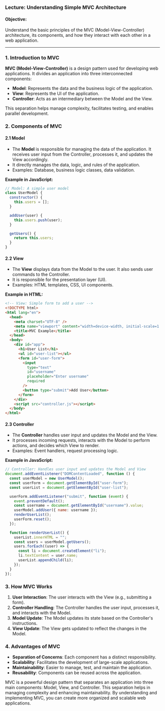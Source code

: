 ### Lecture: Understanding Simple MVC Architecture

#### Objective:

Understand the basic principles of the MVC (Model-View-Controller) architecture, its components, and how they interact with each other in a web application.

---

### 1. Introduction to MVC

**MVC (Model-View-Controller)** is a design pattern used for developing web applications. It divides an application into three interconnected components:

- **Model**: Represents the data and the business logic of the application.
- **View**: Represents the UI of the application.
- **Controller**: Acts as an intermediary between the Model and the View.

This separation helps manage complexity, facilitates testing, and enables parallel development.

### 2. Components of MVC

#### 2.1 Model

- The **Model** is responsible for managing the data of the application. It receives user input from the Controller, processes it, and updates the View accordingly.
- It directly manages the data, logic, and rules of the application.
- Examples: Database, business logic classes, data validation.

**Example in JavaScript:**

```javascript
// Model: A simple user model
class UserModel {
  constructor() {
    this.users = [];
  }

  addUser(user) {
    this.users.push(user);
  }

  getUsers() {
    return this.users;
  }
}
```

#### 2.2 View

- The **View** displays data from the Model to the user. It also sends user commands to the Controller.
- It is responsible for the presentation layer (UI).
- Examples: HTML templates, CSS, UI components.

**Example in HTML:**

```html
<!-- View: Simple form to add a user -->
<!DOCTYPE html>
<html lang="en">
  <head>
    <meta charset="UTF-8" />
    <meta name="viewport" content="width=device-width, initial-scale=1.0" />
    <title>MVC Example</title>
  </head>
  <body>
    <div id="app">
      <h1>User List</h1>
      <ul id="user-list"></ul>
      <form id="user-form">
        <input
          type="text"
          id="username"
          placeholder="Enter username"
          required
        />
        <button type="submit">Add User</button>
      </form>
    </div>
    <script src="controller.js"></script>
  </body>
</html>
```

#### 2.3 Controller

- The **Controller** handles user input and updates the Model and the View.
- It processes incoming requests, interacts with the Model to perform actions, and decides which View to render.
- Examples: Event handlers, request processing logic.

**Example in JavaScript:**

```javascript
// Controller: Handles user input and updates the Model and View
document.addEventListener("DOMContentLoaded", function () {
  const userModel = new UserModel();
  const userForm = document.getElementById("user-form");
  const userList = document.getElementById("user-list");

  userForm.addEventListener("submit", function (event) {
    event.preventDefault();
    const username = document.getElementById("username").value;
    userModel.addUser({ name: username });
    renderUserList();
    userForm.reset();
  });

  function renderUserList() {
    userList.innerHTML = "";
    const users = userModel.getUsers();
    users.forEach((user) => {
      const li = document.createElement("li");
      li.textContent = user.name;
      userList.appendChild(li);
    });
  }
});
```

### 3. How MVC Works

1. **User Interaction**: The user interacts with the View (e.g., submitting a form).
2. **Controller Handling**: The Controller handles the user input, processes it, and interacts with the Model.
3. **Model Update**: The Model updates its state based on the Controller's instructions.
4. **View Update**: The View gets updated to reflect the changes in the Model.

### 4. Advantages of MVC

- **Separation of Concerns**: Each component has a distinct responsibility.
- **Scalability**: Facilitates the development of large-scale applications.
- **Maintainability**: Easier to manage, test, and maintain the application.
- **Reusability**: Components can be reused across the application.

MVC is a powerful design pattern that separates an application into three main components: Model, View, and Controller. This separation helps in managing complexity and enhancing maintainability. By understanding and implementing MVC, you can create more organized and scalable web applications.
